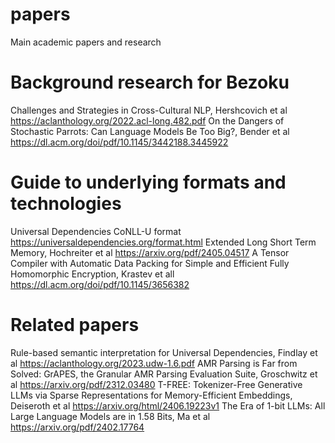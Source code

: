 # papers
Main academic papers and research
# Background research for Bezoku
Challenges and Strategies in Cross-Cultural NLP, Hershcovich et al https://aclanthology.org/2022.acl-long.482.pdf
On the Dangers of Stochastic Parrots: Can Language Models Be Too Big?, Bender et al https://dl.acm.org/doi/pdf/10.1145/3442188.3445922
# Guide to underlying formats and technologies
Universal Dependencies CoNLL-U format https://universaldependencies.org/format.html
Extended Long Short Term Memory, Hochreiter et al https://arxiv.org/pdf/2405.04517
A Tensor Compiler with Automatic Data Packing for Simple and Efficient Fully Homomorphic Encryption, Krastev et all https://dl.acm.org/doi/pdf/10.1145/3656382
# Related papers
Rule-based semantic interpretation for Universal Dependencies, Findlay et al https://aclanthology.org/2023.udw-1.6.pdf
AMR Parsing is Far from Solved: GrAPES, the Granular AMR Parsing Evaluation Suite, Groschwitz et al https://arxiv.org/pdf/2312.03480
T-FREE: Tokenizer-Free Generative LLMs via Sparse Representations for Memory-Efficient Embeddings, Deiseroth et al https://arxiv.org/html/2406.19223v1
The Era of 1-bit LLMs: All Large Language Models are in 1.58 Bits, Ma et al https://arxiv.org/pdf/2402.17764
